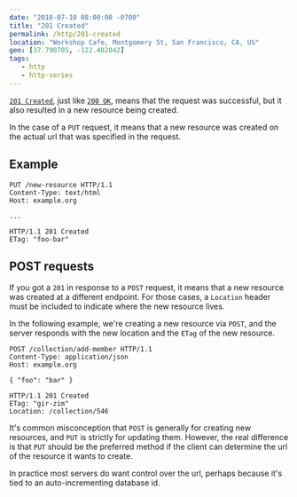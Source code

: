 ```yaml
---
date: "2018-07-10 08:00:00 -0700"
title: "201 Created"
permalink: /http/201-created
location: "Workshop Cafe, Montgomery St, San Francisco, CA, US"
geo: [37.790705, -122.402042]
tags:
   - http
   - http-series
---
```


[`201 Created`][1], just like [`200 OK`][2], means that the request was
successful, but it also resulted in a new resource being created.

In the case of a `PUT` request, it means that a new resource was created on
the actual url that was specified in the request.

Example
-------

```http
PUT /new-resource HTTP/1.1
Content-Type: text/html
Host: example.org

...
```

```http
HTTP/1.1 201 Created
ETag: "foo-bar"
```

POST requests
-------------

If you got a `201` in response to a `POST` request, it means that a new
resource was created at a different endpoint. For those cases, a `Location`
header must be included to indicate where the new resource lives.

In the following example, we're creating a new resource via `POST`, and the
server responds with the new location and the `ETag` of the new resource.

```http
POST /collection/add-member HTTP/1.1
Content-Type: application/json
Host: example.org

{ "foo": "bar" }
```

```http
HTTP/1.1 201 Created
ETag: "gir-zim"
Location: /collection/546
```

It's common misconception that `POST` is generally for creating new resources,
and `PUT` is strictly for updating them. However, the real difference is that
`PUT` should be the preferred method if the client can determine the url of
the resource it wants to create.

In practice most servers do want control over the url, perhaps because it's
tied to an auto-incrementing database id.

[1]: https://tools.ietf.org/html/rfc7231#section-6.3.2
[2]: /http/200-ok
